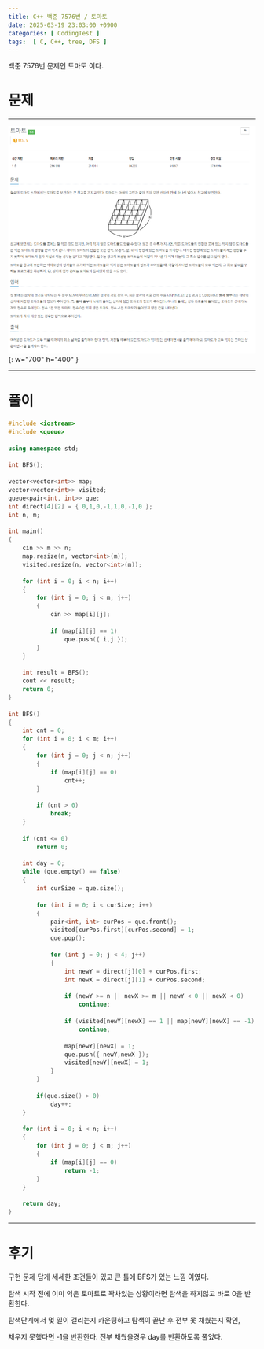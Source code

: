 ```yaml
---
title: C++ 백준 7576번 / 토마토
date: 2025-03-19 23:03:00 +0900
categories: [ CodingTest ]  
tags:  [ C, C++, tree, DFS ]
---
```


백준 7576번 문제인 토마토 이다.

# 문제   
---------------------------------------

![Desktop View](/assets/img/토마토.png){: w="700" h="400" }

---------------------------------------

# 풀이

```c++
#include <iostream>
#include <queue>

using namespace std;

int BFS();

vector<vector<int>> map;
vector<vector<int>> visited;
queue<pair<int, int>> que;
int direct[4][2] = { 0,1,0,-1,1,0,-1,0 };
int n, m;

int main()
{
    cin >> m >> n;
    map.resize(n, vector<int>(m));
    visited.resize(n, vector<int>(m));
    
    for (int i = 0; i < n; i++)
    {
        for (int j = 0; j < m; j++)
        {
            cin >> map[i][j];
            
            if (map[i][j] == 1)
                que.push({ i,j });
        }
    }
    
    int result = BFS();
    cout << result;
    return 0;
}

int BFS()
{
    int cnt = 0;
    for (int i = 0; i < m; i++)
    {
        for (int j = 0; j < n; j++)
        {
            if (map[i][j] == 0)
                cnt++;			
        }
        
        if (cnt > 0)
            break;
    }
    
    if (cnt <= 0)
        return 0;
    
    int day = 0;
    while (que.empty() == false)
    {
        int curSize = que.size();
        
        for (int i = 0; i < curSize; i++)
        {
            pair<int, int> curPos = que.front();
            visited[curPos.first][curPos.second] = 1;
            que.pop();
            
            for (int j = 0; j < 4; j++)
            {
                int newY = direct[j][0] + curPos.first;
                int newX = direct[j][1] + curPos.second;
                
                if (newY >= n || newX >= m || newY < 0 || newX < 0)
                    continue;
                
                if (visited[newY][newX] == 1 || map[newY][newX] == -1)
                    continue;
                
                map[newY][newX] = 1;
                que.push({ newY,newX });
                visited[newY][newX] = 1;
            }
        }	
        
        if(que.size() > 0)
            day++;
    }
    
    for (int i = 0; i < n; i++)
    {
        for (int j = 0; j < m; j++)
        {
            if (map[i][j] == 0)
                return -1;
        }
    }
    
    return day;
}
```
---------------------------------------

# 후기

구현 문제 답게 세세한 조건들이 있고 큰 틀에 BFS가 있는 느낌 이였다.

탐색 시작 전에  이미 익은 토마토로 꽉차있는 상황이라면 탐색을 하지않고 바로 0을 반환한다.

탐색단계에서 몇 일이 걸리는지 카운팅하고 탐색이 끝난 후 전부 못 채웠는지 확인, 

채우지 못했다면 -1을 반환한다. 전부 채웠을경우 day를 반환하도록 풀었다.

